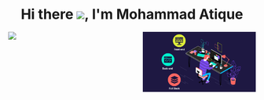 <h1 align="center">Hi there <img src="https://raw.githubusercontent.com/MartinHeinz/MartinHeinz/master/wave.gif" width="30px">, I'm Mohammad Atique</h1>


<img align='right' src="./coding.gif" width="230">

<img src="https://readme-typing-svg.herokuapp.com?lines=Full+Stack+Web+Developer;&center=true&width=400&height=50"></a>